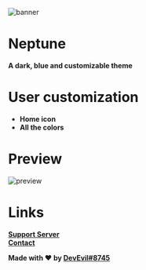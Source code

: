 ![banner](https://cdn.discordapp.com/attachments/468141324906921984/934119538360979476/Untitled.png)
# Neptune
**A dark, blue and customizable theme**
# User customization
- **Home icon**
- **All the colors**
# Preview 
![preview](https://cdn.discordapp.com/attachments/468141324906921984/934119550411235428/preview.png)


# Links 
**[Support Server](https://dsc.gg/devevil)** <br>
**[Contact](https://devevil.xyz/contact)**


**Made with ❤ by [DevEvil#8745](https://devevil.xyz/)**
